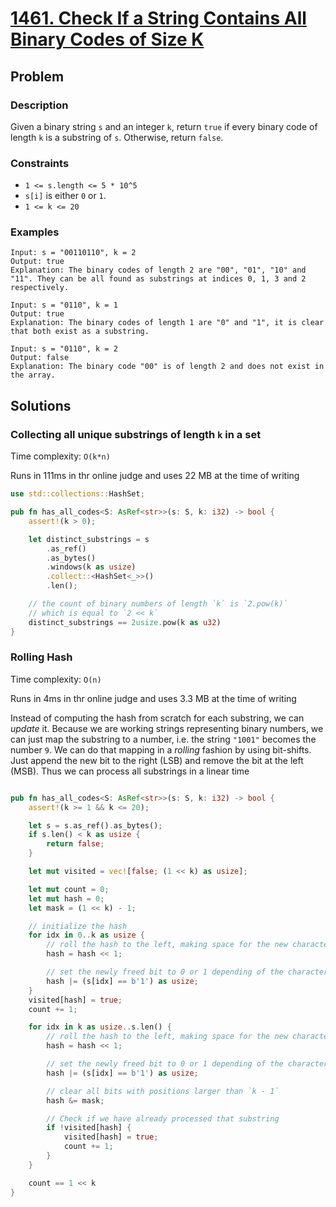 # [1461. Check If a String Contains All Binary Codes of Size K](https://leetcode.com/problems/check-if-a-string-contains-all-binary-codes-of-size-k/)

## Problem

### Description

Given a binary string `s` and an integer `k`, return `true` if every binary code
of length `k` is a substring of `s`. Otherwise, return `false`.

### Constraints

* `1 <= s.length <= 5 * 10^5`
* `s[i]` is either `0` or `1`.
* `1 <= k <= 20`

### Examples

```text
Input: s = "00110110", k = 2
Output: true
Explanation: The binary codes of length 2 are "00", "01", "10" and "11". They can be all found as substrings at indices 0, 1, 3 and 2 respectively.
```

```text
Input: s = "0110", k = 1
Output: true
Explanation: The binary codes of length 1 are "0" and "1", it is clear that both exist as a substring. 
```

```text
Input: s = "0110", k = 2
Output: false
Explanation: The binary code "00" is of length 2 and does not exist in the array.
```

## Solutions

### Collecting all unique substrings of length `k` in a set

Time complexity: `O(k*n)`

Runs in 111ms in thr online judge and uses 22 MB at the time of writing

```rust
use std::collections::HashSet;

pub fn has_all_codes<S: AsRef<str>>(s: S, k: i32) -> bool {
    assert!(k > 0);

    let distinct_substrings = s
        .as_ref()
        .as_bytes()
        .windows(k as usize)
        .collect::<HashSet<_>>()
        .len();

    // the count of binary numbers of length `k` is `2.pow(k)` 
    // which is equal to `2 << k`
    distinct_substrings == 2usize.pow(k as u32)
}
```

### Rolling Hash

Time complexity: `O(n)`

Runs in 4ms in thr online judge and uses 3.3 MB at the time of writing

Instead of computing the hash from scratch for each substring, we can *update*
it. Because we are working strings representing binary numbers, we can just map
the substring to a number, i.e. the string `"1001"` becomes the number `9`. We
can do that mapping in a *rolling* fashion by using bit-shifts. Just append the
new bit to the right (LSB) and remove the bit at the left (MSB). Thus we can
process all substrings in a linear time

```rust

pub fn has_all_codes<S: AsRef<str>>(s: S, k: i32) -> bool {
    assert!(k >= 1 && k <= 20);

    let s = s.as_ref().as_bytes();
    if s.len() < k as usize {
        return false;
    }

    let mut visited = vec![false; (1 << k) as usize];

    let mut count = 0;
    let mut hash = 0;
    let mask = (1 << k) - 1;

    // initialize the hash
    for idx in 0..k as usize {
        // roll the hash to the left, making space for the new character
        hash = hash << 1;

        // set the newly freed bit to 0 or 1 depending of the character value
        hash |= (s[idx] == b'1') as usize;
    }
    visited[hash] = true;
    count += 1;

    for idx in k as usize..s.len() {
        // roll the hash to the left, making space for the new character
        hash = hash << 1;

        // set the newly freed bit to 0 or 1 depending of the character value
        hash |= (s[idx] == b'1') as usize;

        // clear all bits with positions larger than `k - 1`
        hash &= mask;

        // Check if we have already processed that substring
        if !visited[hash] {
            visited[hash] = true;
            count += 1;
        }
    }

    count == 1 << k
}
```
